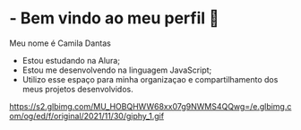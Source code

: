 # - Bem vindo ao meu perfil 💚

Meu nome é Camila Dantas

 - Estou estudando na Alura;
 - Estou me desenvolvendo na linguagem JavaScript;
 - Utilizo esse espaço para minha organizaçao e compartilhamento dos meus projetos desenvolvidos.
 
https://s2.glbimg.com/MU_HOBQHWW68xx07g9NWMS4QQwg=/e.glbimg.com/og/ed/f/original/2021/11/30/giphy_1.gif

